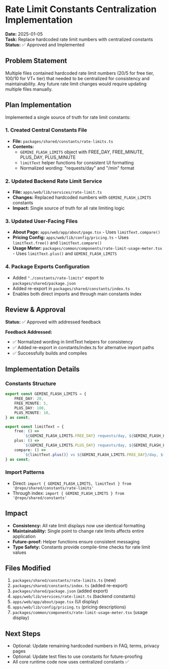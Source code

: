 # Rate Limit Constants Centralization Implementation

**Date:** 2025-01-05\
**Task:** Replace hardcoded rate limit numbers with centralized constants\
**Status:** ✅ Approved and Implemented

## Problem Statement

Multiple files contained hardcoded rate limit numbers (20/5 for free tier, 100/10 for VT+ tier) that needed to be centralized for consistency and maintainability. Any future rate limit changes would require updating multiple files manually.

## Plan Implementation

Implemented a single source of truth for rate limit constants:

### 1. Created Central Constants File

- **File:** `packages/shared/constants/rate-limits.ts`
- **Contents:**
  - `GEMINI_FLASH_LIMITS` object with FREE_DAY, FREE_MINUTE, PLUS_DAY, PLUS_MINUTE
  - `limitText` helper functions for consistent UI formatting
  - Normalized wording: "requests/day" and "/min" format

### 2. Updated Backend Rate Limit Service

- **File:** `apps/web/lib/services/rate-limit.ts`
- **Changes:** Replaced hardcoded numbers with `GEMINI_FLASH_LIMITS` constants
- **Impact:** Single source of truth for all rate limiting logic

### 3. Updated User-Facing Files

- **About Page:** `apps/web/app/about/page.tsx` - Uses `limitText.compare()`
- **Pricing Config:** `apps/web/lib/config/pricing.ts` - Uses `limitText.free()` and `limitText.compare()`
- **Usage Meter:** `packages/common/components/rate-limit-usage-meter.tsx` - Uses `limitText.plus()` and `GEMINI_FLASH_LIMITS`

### 4. Package Exports Configuration

- Added `"./constants/rate-limits"` export to `packages/shared/package.json`
- Added re-export in `packages/shared/constants/index.ts`
- Enables both direct imports and through main constants index

## Review & Approval

**Status:** ✅ Approved with addressed feedback

**Feedback Addressed:**

- ✅ Normalized wording in limitText helpers for consistency
- ✅ Added re-export in constants/index.ts for alternative import paths
- ✅ Successfully builds and compiles

## Implementation Details

### Constants Structure

```typescript
export const GEMINI_FLASH_LIMITS = {
    FREE_DAY: 20,
    FREE_MINUTE: 5,
    PLUS_DAY: 100,
    PLUS_MINUTE: 10,
} as const;

export const limitText = {
    free: () =>
        `${GEMINI_FLASH_LIMITS.FREE_DAY} requests/day, ${GEMINI_FLASH_LIMITS.FREE_MINUTE}/min`,
    plus: () =>
        `${GEMINI_FLASH_LIMITS.PLUS_DAY} requests/day, ${GEMINI_FLASH_LIMITS.PLUS_MINUTE}/min`,
    compare: () =>
        `${limitText.plus()} vs ${GEMINI_FLASH_LIMITS.FREE_DAY}/day, ${GEMINI_FLASH_LIMITS.FREE_MINUTE}/min`,
} as const;
```

### Import Patterns

- Direct: `import { GEMINI_FLASH_LIMITS, limitText } from '@repo/shared/constants/rate-limits'`
- Through index: `import { GEMINI_FLASH_LIMITS } from '@repo/shared/constants'`

## Impact

- **Consistency:** All rate limit displays now use identical formatting
- **Maintainability:** Single point to change rate limits affects entire application
- **Future-proof:** Helper functions ensure consistent messaging
- **Type Safety:** Constants provide compile-time checks for rate limit values

## Files Modified

1. `packages/shared/constants/rate-limits.ts` (new)
2. `packages/shared/constants/index.ts` (added re-export)
3. `packages/shared/package.json` (added export)
4. `apps/web/lib/services/rate-limit.ts` (backend constants)
5. `apps/web/app/about/page.tsx` (UI display)
6. `apps/web/lib/config/pricing.ts` (pricing descriptions)
7. `packages/common/components/rate-limit-usage-meter.tsx` (usage display)

## Next Steps

- Optional: Update remaining hardcoded numbers in FAQ, terms, privacy pages
- Optional: Update test files to use constants for future-proofing
- All core runtime code now uses centralized constants ✅
